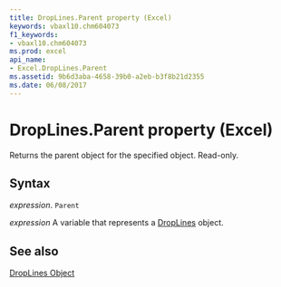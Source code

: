 ```yaml
---
title: DropLines.Parent property (Excel)
keywords: vbaxl10.chm604073
f1_keywords:
- vbaxl10.chm604073
ms.prod: excel
api_name:
- Excel.DropLines.Parent
ms.assetid: 9b6d3aba-4658-39b0-a2eb-b3f8b21d2355
ms.date: 06/08/2017
---
```



# DropLines.Parent property (Excel)

Returns the parent object for the specified object. Read-only.


## Syntax

 _expression_. `Parent`

 _expression_ A variable that represents a [DropLines](Excel.DropLines-graph-property.md) object.


## See also


[DropLines Object](Excel.DropLines(object).md)

